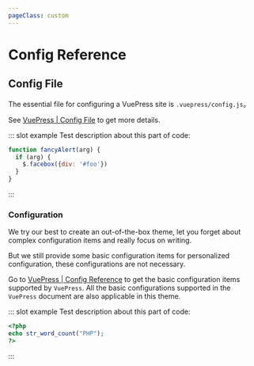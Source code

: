 ```yaml
---
pageClass: custom
---
```


<Block>

# Config Reference

</Block>

<Block>

## Config File

The essential file for configuring a VuePress site is `.vuepress/config.js`。

See [VuePress | Config File](https://vuepress.vuejs.org/guide/basic-config.html) to get more details.

::: slot example
Test description about this part of code:
```javascript
function fancyAlert(arg) {
  if (arg) {
    $.facebox({div: '#foo'})
  }
}
```
:::

</Block>

<Block>

### Configuration

We try our best to create an out-of-the-box theme, let you forget about complex configuration items and really focus on writing.

But we still provide some basic configuration items for personalized configuration, these configurations are not necessary.

Go to [VuePress | Config Reference](https://vuepress.vuejs.org/config/) to get the basic configuration items supported by `VuePress`. All the basic configurations supported in the `VuePress` document are also applicable in this theme.

::: slot example
Test description about this part of code:
```php
<?php
echo str_word_count("PHP");
?> 
```
:::

</Block>

